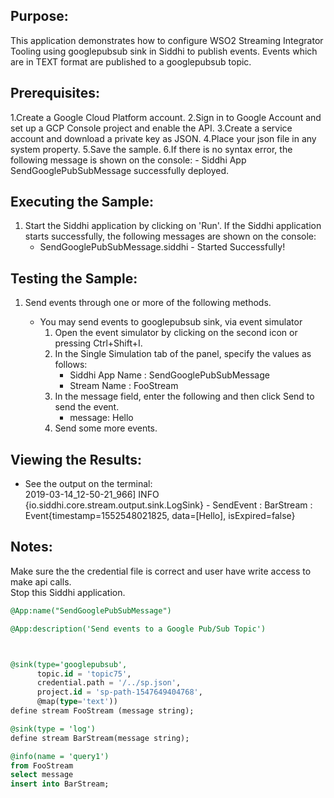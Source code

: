 

## Purpose:
This application demonstrates how to configure WSO2 Streaming Integrator Tooling using googlepubsub sink in Siddhi to publish events. Events which are in TEXT format are published to a googlepubsub topic.

## Prerequisites:
1.Create a Google Cloud Platform account.
2.Sign in to Google Account and set up a GCP Console project and enable the API.
3.Create a service account and download a private key as JSON.
4.Place your json file in any system property.
5.Save the sample.
6.If there is no syntax error, the following message is shown on the console:
    - Siddhi App SendGooglePubSubMessage successfully deployed.


## Executing the Sample:
1) Start the Siddhi application by clicking on 'Run'. If the Siddhi application starts successfully, the following messages are shown on the console:
	- SendGooglePubSubMessage.siddhi - Started Successfully!

## Testing the Sample:
1) Send events through one or more of the following methods.

    * You may send events to googlepubsub sink, via event simulator
        1) Open the event simulator by clicking on the second icon or pressing Ctrl+Shift+I.
        2) In the Single Simulation tab of the panel, specify the values as follows:
            * Siddhi App Name  : SendGooglePubSubMessage
            * Stream Name      : FooStream
        3) In the message field, enter the following and then click Send to send the event.
            * message: Hello
        4) Send some more events.

## Viewing the Results:
* See the output on the terminal:\
2019-03-14_12-50-21_966] INFO {io.siddhi.core.stream.output.sink.LogSink} - SendEvent : BarStream : Event{timestamp=1552548021825, data=[Hello], isExpired=false}

## Notes:
Make sure the the credential file is correct and user have write access to make api calls.\
Stop this Siddhi application.

```sql
@App:name("SendGooglePubSubMessage")

@App:description('Send events to a Google Pub/Sub Topic')



@sink(type='googlepubsub', 
      topic.id = 'topic75',
      credential.path = '/../sp.json',
      project.id = 'sp-path-1547649404768',
      @map(type='text'))
define stream FooStream (message string);

@sink(type = 'log')
define stream BarStream(message string);

@info(name = 'query1')
from FooStream
select message 
insert into BarStream;
```